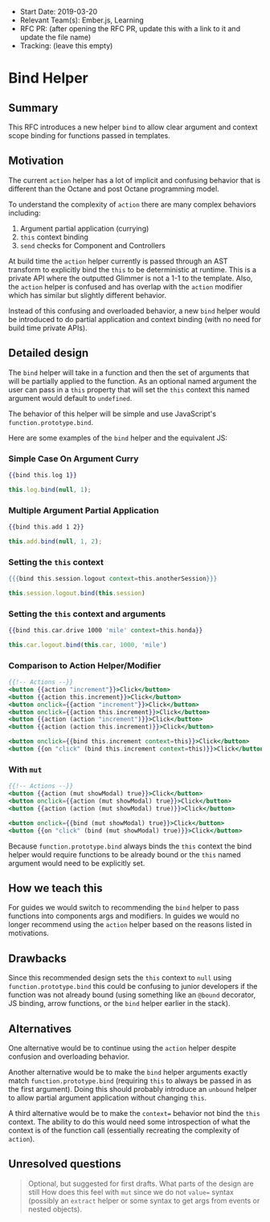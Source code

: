 - Start Date: 2019-03-20
- Relevant Team(s): Ember.js, Learning
- RFC PR: (after opening the RFC PR, update this with a link to it and update the file name)
- Tracking: (leave this empty)

# Bind Helper

## Summary

This RFC introduces a new helper `bind` to allow clear argument and context scope binding for functions passed in templates.

## Motivation

The current `action` helper has a lot of implicit and confusing behavior that is different than the Octane and post Octane programming model.

To understand the complexity of `action` there are many complex behaviors including:

1. Argument partial application (currying)
2. `this` context binding
3. `send` checks for Component and Controllers

At build time the `action` helper currently is passed through an AST transform to explicitly bind the `this` to be deterministic at runtime. This is a private API where the outputted Glimmer is not a 1-1 to the template. Also, the `action` helper is confused and has overlap with the `action` modifier which has similar but slightly different behavior.

Instead of this confusing and overloaded behavior, a new `bind` helper would be introduced to do partial application and context binding (with no need for build time private APIs).

## Detailed design

The `bind` helper will take in a function and then the set of arguments that will be partially applied to the function.
As an optional named argument the user can pass in a `this` property that will set the `this` context this named argument would default to `undefined`.

The behavior of this helper will be simple and use JavaScript's `function.prototype.bind`.

Here are some examples of the `bind` helper and the equivalent JS:

### Simple Case On Argument Curry

```hbs
{{bind this.log 1}}
```

```js
this.log.bind(null, 1);
```

### Multiple Argument Partial Application

```hbs
{{bind this.add 1 2}}
```

```js
this.add.bind(null, 1, 2);
```

### Setting the `this` context

```hbs
{{{bind this.session.logout context=this.anotherSession}}}
```

```js
this.session.logout.bind(this.session)
```

### Setting the `this` context and arguments

```hbs
{{bind this.car.drive 1000 'mile' context=this.honda}}
```

```js
this.car.logout.bind(this.car, 1000, 'mile')
```

### Comparison to Action Helper/Modifier

```hbs
{{!-- Actions --}}
<button {{action "increment"}}>Click</button>
<button {{action this.increment}}>Click</button>
<button onclick={{action "increment"}}>Click</button>
<button onclick={{action this.increment}}>Click</button>
<button {{action (action "increment")}}>Click</button>
<button {{action (action this.increment)}}>Click</button>

<button onclick={{bind this.increment context=this}}>Click</button>
<button {{on "click" (bind this.increment context=this)}}>Click</button>
```

### With `mut`

```hbs
{{!-- Actions --}}
<button {{action (mut showModal) true}}>Click</button>
<button onclick={{action (mut showModal) true}}>Click</button>
<button {{action (action (mut showModal) true)}}>Click</button>

<button onclick={{bind (mut showModal) true}}>Click</button>
<button {{on "click" (bind (mut showModal) true)}}>Click</button>
```

Because `function.prototype.bind` always binds the `this` context the bind helper would require functions to be already bound or the `this` named argument would need to be explicitly set.

## How we teach this

For guides we would switch to recommending the `bind` helper to pass functions into components args and modifiers.
In guides we would no longer recommend using the `action` helper based on the reasons listed in motivations.

## Drawbacks

Since this recommended design sets the `this` context to `null` using `function.prototype.bind` this could be confusing to junior developers if the function was not already bound (using something like an `@bound` decorator, JS binding, arrow functions, or the `bind` helper earlier in the stack).

## Alternatives

One alternative would be to continue using the `action` helper despite confusion and overloading behavior.

Another alternative would be to make the `bind` helper arguments exactly match `function.prototype.bind` (requiring `this` to always be passed in as the first argument). Doing this should probably introduce an `unbound` helper to allow partial argument application without changing `this`.

A third alternative would be to make the `context=` behavior not bind the `this` context. The ability to do this would need some introspection of what the context is of the function call (essentially recreating the complexity of `action`).

## Unresolved questions

> Optional, but suggested for first drafts. What parts of the design are still
How does this feel with `mut` since we do not `value=` syntax (possibly an `extract` helper or some syntax to get args from events or nested objects).
